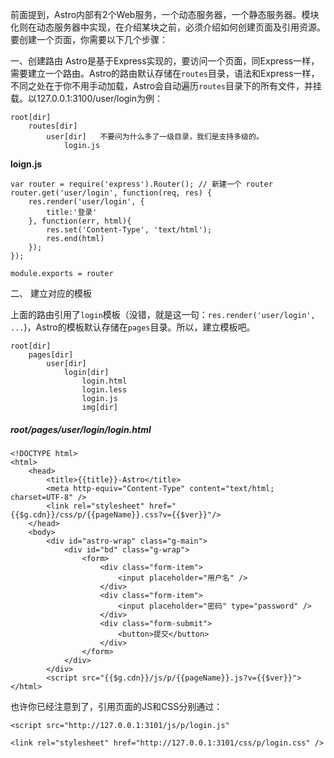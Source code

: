 前面提到，Astro内部有2个Web服务，一个动态服务器，一个静态服务器。模块化则在动态服务器中实现，在介绍某块之前，必须介绍如何创建页面及引用资源。要创建一个页面，你需要以下几个步骤：

一、创建路由
Astro是基于Express实现的，要访问一个页面，同Express一样，需要建立一个路由。Astro的路由默认存储在`routes`目录，语法和Express一样，不同之处在于你不用手动加载，Astro会自动遍历`routes`目录下的所有文件，并挂载。以127.0.0.1:3100/user/login为例：

    root[dir]
        routes[dir]
            user[dir]   不要问为什么多了一级目录，我们是支持多级的。
                login.js

**loign.js**
    
    var router = require('express').Router(); // 新建一个 router
    router.get('user/login', function(req, res) {
        res.render('user/login', {
            title:'登录'
        }, function(err, html){
            res.set('Content-Type', 'text/html');
            res.end(html)
        });
    });
    
    module.exports = router


二、 建立对应的模板

上面的路由引用了`login`模板（没错，就是这一句：`res.render('user/login', ...`)，Astro的模板默认存储在`pages`目录。所以，建立模板吧。

    root[dir]
        pages[dir]
            user[dir]
                login[dir]
                    login.html
                    login.less
                    login.js
                    img[dir] 
    
##### root/pages/user/login/login.html

    
    <!DOCTYPE html>
    <html>
        <head>
            <title>{{title}}-Astro</title>
            <meta http-equiv="Content-Type" content="text/html; charset=UTF-8" />
            <link rel="stylesheet" href="{{$g.cdn}}/css/p/{{pageName}}.css?v={{$ver}}"/>
        </head>
        <body>
            <div id="astro-wrap" class="g-main">
                <div id="bd" class="g-wrap">
                    <form>
                        <div class="form-item">
                            <input placeholder="用户名" />
                        </div>
                        <div class="form-item">
                            <input placeholder="密码" type="password" />
                        </div>
                        <div class="form-submit">
                            <button>提交</button>
                        </div>
                    </form>
                </div>
            </div>
            <script src="{{$g.cdn}}/js/p/{{pageName}}.js?v={{$ver}}">
    </html>


也许你已经注意到了，引用页面的JS和CSS分别通过：

    <script src="http://127.0.0.1:3101/js/p/login.js"
    
    <link rel="stylesheet" href="http://127.0.0.1:3101/css/p/login.css" />
    

